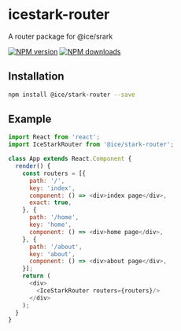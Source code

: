 # icestark-router
A router package for @ice/srark

[![NPM version](https://img.shields.io/npm/v/@ice/stark-router.svg?style=flat)](https://npmjs.org/package/@ice/stark-router)
[![NPM downloads](http://img.shields.io/npm/dm/@ice/stark-router.svg?style=flat)](https://npmjs.org/package/@ice/stark-router)

## Installation

```bash
npm install @ice/stark-router --save
```

## Example

```javascript
import React from 'react';
import IceStarkRouter from '@ice/stark-router';

class App extends React.Component {
  render() {
    const routers = [{
      path: '/',
      key: 'index',
      component: () => <div>index page</div>,
      exact: true,
    }, {
      path: '/home',
      key: 'home',
      component: () => <div>home page</div>,
    }, {
      path: '/about',
      key: 'about',
      component: () => <div>about page</div>,
    }];
    return (
      <div>
        <IceStarkRouter routers={routers}/>
      </div>
    );
  }
}
```
